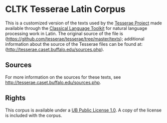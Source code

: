 # CLTK Tesserae Latin Corpus

This is a customized version of the texts used by the [Tesserae Project](http://tesserae.caset.buffalo.edu/about.php) made available through the [Classical Language Toolkit](http://cltk.org) for natural language processing work in Latin. The original source of the file is (https://github.com/tesserae/tesserae/tree/master/texts); additional information about the source of the Tesserae files can be found at: (http://tesserae.caset.buffalo.edu/sources.php).

## Sources
For more information on the sources for these texts, see http://tesserae.caset.buffalo.edu/sources.php.

## Rights
This corpus is available under a [UB Public License 1.0](https://cse.buffalo.edu/sneps/ubpl.pdf). A copy of the license is included with the corpus.
